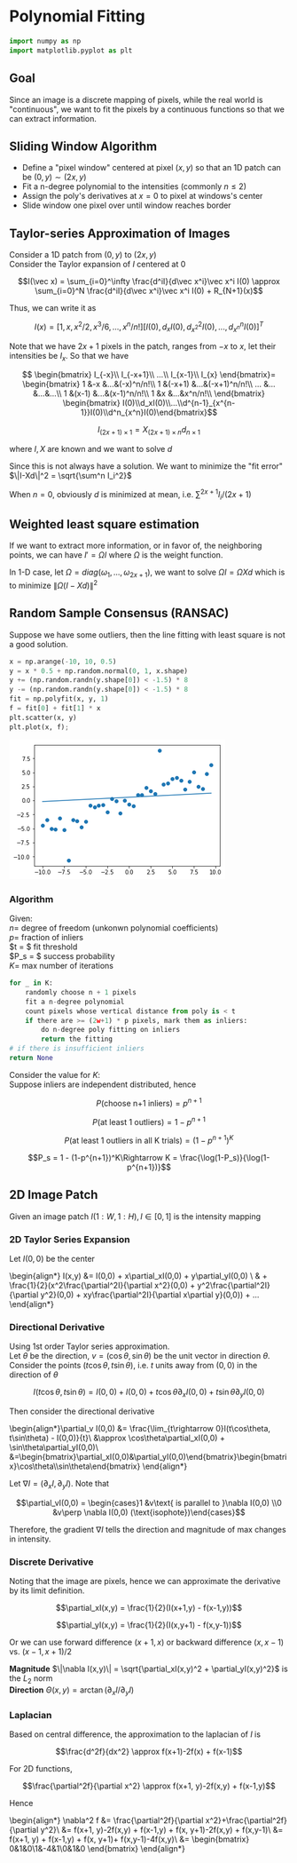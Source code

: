 # Polynomial Fitting


```python
import numpy as np
import matplotlib.pyplot as plt
```

## Goal 
Since an image is a discrete mapping of pixels, while the real world is "continuous", we want to fit the pixels by a continuous functions so that we can extract information. 

## Sliding Window Algorithm
- Define a "pixel window" centered at pixel $(x, y)$ so that an 1D patch can be $(0, y)\sim (2x,y)$
- Fit a n-degree polynomial to the intensities (commonly $n \leq 2$)
- Assign the poly's derivatives at $x=0$ to pixel at windows's center
- Slide window one pixel over until window reaches border

## Taylor-series Approximation of Images
Consider a 1D patch from $(0,y)$ to $(2x,y)$  
Consider the Taylor expansion of $I$ centered at $0$

$$I(\vec x) = \sum_{i=0}^\infty \frac{d^iI}{d\vec x^i}\vec x^i I(0) \approx \sum_{i=0}^N \frac{d^iI}{d\vec x^i}\vec x^i I(0) + R_{N+1}(x)$$

Thus, we can write it as 

$$I(x) = [1, x, x^2/2, x^3/6,...,x^n/n!][I(0), d_xI(0), d^2_{x^2}I(0), ..., d^n_{x^n}I(0)]^T$$

Note that we have $2x+1$ pixels in the patch, ranges from $-x$ to $x$, let their intensities be $I_x$. So that we have

$$
\begin{bmatrix}
I_{-x}\\
I_{-x+1}\\
...\\
I_{x-1}\\
I_{x}
\end{bmatrix}=
\begin{bmatrix}
1 &-x &...&(-x)^n/n!\\
1 &(-x+1) &...&(-x+1)^n/n!\\
... &... &...&...\\
1 &(x-1) &...&(x-1)^n/n!\\
1 &x &...&x^n/n!\\
\end{bmatrix}  
\begin{bmatrix}
I(0)\\d_xI(0)\\...\\d^{n-1}_{x^{n-1}}I(0)\\d^n_{x^n}I(0)\end{bmatrix}$$

$$I_{(2x+1)\times 1}=X_{(2x+1)\times n}d_{n\times 1}$$

where $I, X$ are known and we want to solve $d$

Since this is not always have a solution. We want to minimize the "fit error" $\|I-Xd\|^2 = \sqrt{\sum^n I_i^2}$

When $n = 0$, obviously $d$ is minimized at mean, i.e. $\sum^{2x+1} I_i / (2x+1)$

## Weighted least square estimation
If we want to extract more information, or in favor of, the neighboring points, we can have $I' = \Omega I$ where $\Omega$ is the weight function. 

In 1-D case, let $\Omega = diag(\omega_1, ..., \omega_{2x+1})$, we want to solve $\Omega I = \Omega X d$ which is to minimize $\|\Omega(I-Xd)\|^2$

## Random Sample Consensus (RANSAC)
Suppose we have some outliers, then the line fitting with least square is not a good solution. 


```python
x = np.arange(-10, 10, 0.5)
y = x * 0.5 + np.random.normal(0, 1, x.shape)
y += (np.random.randn(y.shape[0]) < -1.5) * 8
y -= (np.random.randn(y.shape[0]) < -1.5) * 8
fit = np.polyfit(x, y, 1)
f = fit[0] + fit[1] * x
plt.scatter(x, y)
plt.plot(x, f);
```


    
![png](assets/poly_fitting_7_0.png)
    


### Algorithm 
Given:  
$n=$ degree of freedom (unkonwn polynomial coefficients)  
$p=$ fraction of inliers  
$t = $ fit threshold  
$P_s = $ success probability  
$K=$ max number of iterations

```python title="RANSAC"
for _ in K:
    randomly choose n + 1 pixels
    fit a n-degree polynomial
    count pixels whose vertical distance from poly is < t
    if there are >= (2w+1) * p pixels, mark them as inliers:
        do n-degree poly fitting on inliers 
        return the fitting
# if there is insufficient inliers
return None
```

Consider the value for $K$:   
Suppose inliers are independent distributed, hence 

$$P(\text{choose n+1 inliers}) = p^{n+1}$$

$$P(\text{at least 1 outliers}) = 1 - p^{n+1}$$

$$P(\text{at least 1 outliers in all K trials}) = (1-p^{n+1})^K$$

$$P_s = 1 - (1-p^{n+1})^K\Rightarrow K = \frac{\log(1-P_s)}{\log(1-p^{n+1})}$$

## 2D Image Patch
Given an image patch $I(1:W, 1:H), I\in[0,1]$ is the intensity mapping

### 2D Taylor Series Expansion
Let $I(0,0)$ be the center

\begin{align*}
I(x,y) &= I(0,0) + x\partial_xI(0,0) + y\partial_yI(0,0) \\
& + \frac{1}{2}(x^2\frac{\partial^2I}{\partial x^2}(0,0) + y^2\frac{\partial^2I}{\partial y^2}(0,0) + xy\frac{\partial^2I}{\partial x\partial y}(0,0)) + ...
\end{align*}

### Directional Derivative
Using 1st order Taylor series approximation.   
Let $\theta$ be the direction, $v=(\cos \theta, \sin\theta)$ be the unit vector in direction $\theta$.  
Consider the points $(t\cos\theta, t\sin\theta)$, i.e. $t$ units away from $(0,0)$ in the direction of $\theta$

$$I(t\cos\theta, t\sin\theta) = I(0,0) + I(0,0) + t\cos\theta\partial_xI(0,0) + t\sin\theta\partial_yI(0,0)$$

Then consider the directional derivative 

\begin{align*}\partial_v I(0,0) &= \frac{\lim_{t\rightarrow 0}I(t\cos\theta, t\sin\theta) - I(0,0)}{t}\\ &\approx \cos\theta\partial_xI(0,0) + \sin\theta\partial_yI(0,0)\\
&=\begin{bmatrix}\partial_xI(0,0)&\partial_yI(0,0)\end{bmatrix}\begin{bmatrix}\cos\theta\\\sin\theta\end{bmatrix}
\end{align*}

Let $\nabla I = (\partial_xI, \partial_yI)$. Note that 

$$\partial_vI(0,0) = \begin{cases}1 &v\text{ is parallel to }\nabla I(0,0) \\0 &v\perp \nabla I(0,0) (\text{isophote})\end{cases}$$

Therefore, the gradient $\nabla I$ tells the direction and magnitude of max changes in intensity. 

### Discrete Derivative
Noting that the image are pixels, hence we can approximate the derivative by its limit definition. 

$$\partial_xI(x,y) = \frac{1}{2}(I(x+1,y) - f(x-1,y))$$

$$\partial_yI(x,y) = \frac{1}{2}(I(x,y+1) - f(x,y-1))$$

Or we can use forward difference $(x+1, x)$ or backward difference $(x,x-1)$ vs. $(x-1,x+1)/2$

__Magnitude__ $\|\nabla I(x,y)\| = \sqrt{\partial_xI(x,y)^2 + \partial_yI(x,y)^2}$ is the $L_2$ norm  
__Direction__ $\Theta(x,y) = \arctan(\partial_xI / \partial_yI)$

### Laplacian
Based on central difference, the approximation to the laplacian of $I$ is 

$$\frac{d^2f}{dx^2} \approx f(x+1)-2f(x) + f(x-1)$$

For 2D functions, 

$$\frac{\partial^2f}{\partial x^2} \approx f(x+1, y)-2f(x,y) + f(x-1,y)$$

Hence 

\begin{align*}
\nabla^2 f &= \frac{\partial^2f}{\partial x^2}+\frac{\partial^2f}{\partial y^2}\\
&= f(x+1, y)-2f(x,y) + f(x-1,y) + f(x, y+1)-2f(x,y) + f(x,y-1)\\
&= f(x+1, y) + f(x-1,y) + f(x, y+1)+ f(x,y-1)-4f(x,y)\\
&= \begin{bmatrix}
0&1&0\\1&-4&1\\0&1&0
\end{bmatrix}
\end{align*}
